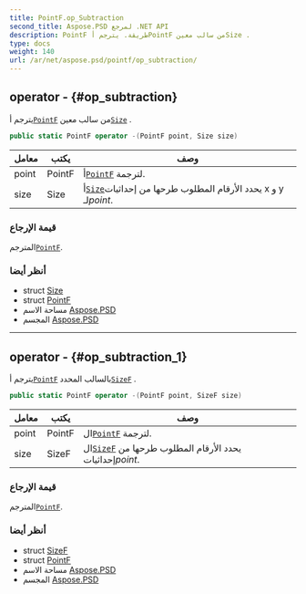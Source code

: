 ```yaml
---
title: PointF.op_Subtraction
second_title: Aspose.PSD لمرجع .NET API
description: PointF طريقة. يترجم أPointF من سالب معينSize .
type: docs
weight: 140
url: /ar/net/aspose.psd/pointf/op_subtraction/
---
```

## operator - {#op_subtraction}

يترجم أ[`PointF`](../) من سالب معين[`Size`](../../size/) .

```csharp
public static PointF operator -(PointF point, Size size)
```

| معامل | يكتب | وصف |
| --- | --- | --- |
| point | PointF | أ[`PointF`](../) لترجمة. |
| size | Size | أ[`Size`](../../size/)يحدد الأرقام المطلوب طرحها من إحداثيات x و y لـ*point*. |

### قيمة الإرجاع

المترجم[`PointF`](../).

### أنظر أيضا

* struct [Size](../../size/)
* struct [PointF](../)
* مساحة الاسم [Aspose.PSD](../../pointf/)
* المجسم [Aspose.PSD](../../../)

---

## operator - {#op_subtraction_1}

يترجم أ[`PointF`](../) بالسالب المحدد[`SizeF`](../../sizef/) .

```csharp
public static PointF operator -(PointF point, SizeF size)
```

| معامل | يكتب | وصف |
| --- | --- | --- |
| point | PointF | ال[`PointF`](../) لترجمة. |
| size | SizeF | ال[`SizeF`](../../sizef/) يحدد الأرقام المطلوب طرحها من إحداثيات*point*. |

### قيمة الإرجاع

المترجم[`PointF`](../).

### أنظر أيضا

* struct [SizeF](../../sizef/)
* struct [PointF](../)
* مساحة الاسم [Aspose.PSD](../../pointf/)
* المجسم [Aspose.PSD](../../../)


